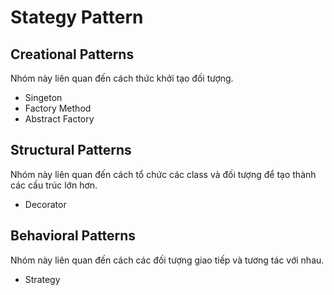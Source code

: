 # Stategy Pattern 
## Creational Patterns
Nhóm này liên quan đến cách thức khởi tạo đối tượng.
- Singeton
- Factory Method
- Abstract Factory
## Structural Patterns
Nhóm này liên quan đến cách tổ chức các class và đối tượng để tạo thành các cấu trúc lớn hơn.
- Decorator

## Behavioral Patterns
Nhóm này liên quan đến cách các đối tượng giao tiếp và tương tác với nhau.
- Strategy